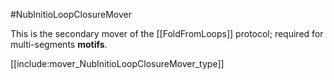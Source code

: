 #NubInitioLoopClosureMover

This is the secondary mover of the [[FoldFromLoops]] protocol; required for multi-segments **motifs**.

[[include:mover_NubInitioLoopClosureMover_type]]